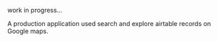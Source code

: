 work in progress...

A production application used search and explore airtable records on Google maps.
